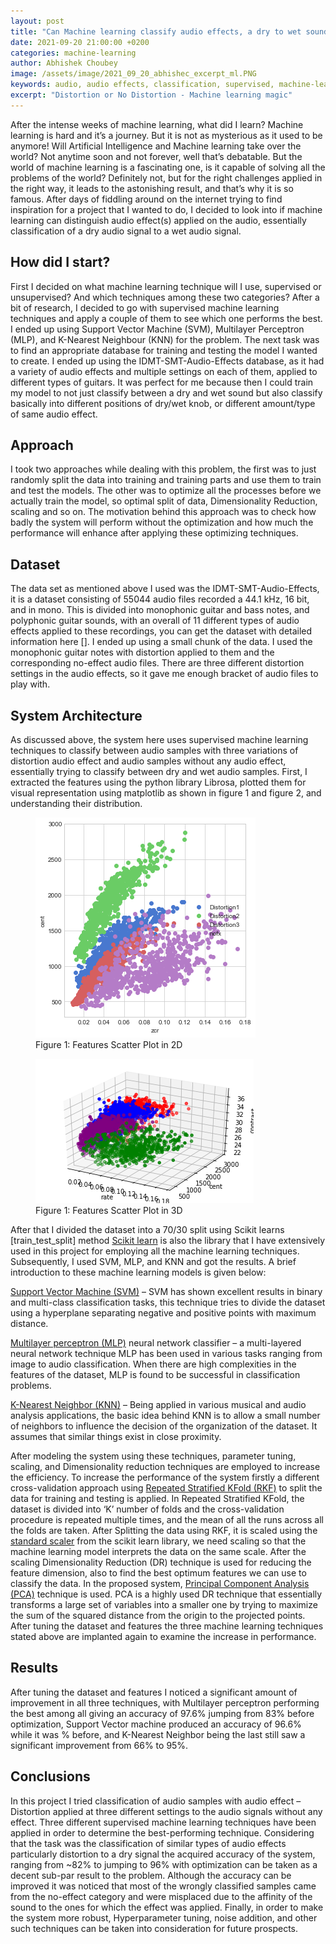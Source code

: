 ```yaml
---
layout: post
title: "Can Machine learning classify audio effects, a dry to wet sound ?"
date: 2021-09-20 21:00:00 +0200
categories: machine-learning
author: Abhishek Choubey
image: /assets/image/2021_09_20_abhishec_excerpt_ml.PNG
keywords: audio, audio effects, classification, supervised, machine-learning, MLP, KNN, SVC
excerpt: "Distortion or No Distortion - Machine learning magic"
---
```

After the intense weeks of machine learning, what did I learn? Machine learning is hard and it’s a journey. But it is not as mysterious as it used to be anymore! Will Artificial Intelligence and Machine learning take over the world? Not anytime soon and not forever, well that’s debatable. But the world of machine learning is a fascinating one, is it capable of solving all the problems of the world? Definitely not, but for the right challenges applied in the right way, it leads to the astonishing result, and that’s why it is so famous. After days of fiddling around on the internet trying to find inspiration for a project that I wanted to do, I decided to look into if machine learning can distinguish audio effect(s) applied on the audio, essentially classification of a dry audio signal to a wet audio signal.

## How did I start?
First I decided on what machine learning technique will I use, supervised or unsupervised? And which techniques among these two categories? After a bit of research, I decided to go with supervised machine learning techniques and apply a couple of them to see which one performs the best. I ended up using Support Vector Machine (SVM), Multilayer Perceptron (MLP), and K-Nearest Neighbour (KNN) for the problem. The next task was to find an appropriate database for training and testing the model I wanted to create. I ended up using the IDMT-SMT-Audio-Effects database, as it had a variety of audio effects and multiple settings on each of them, applied to different types of guitars. It was perfect for me because then I could train my model to not just classify between a dry and wet sound but also classify basically into different positions of dry/wet knob, or different amount/type of same audio effect.

## Approach
I took two approaches while dealing with this problem, the first was to just randomly split the data into training and training parts and use them to train and test the models. The other was to optimize all the processes before we actually train the model, so optimal split of data, Dimensionality Reduction, scaling and so on. The motivation behind this approach was to check how badly the system will perform without the optimization and how much the performance will enhance after applying these optimizing techniques.

## Dataset
The data set as mentioned above I used was the IDMT-SMT-Audio-Effects, it is a dataset consisting of 55044 audio files recorded a 44.1 kHz, 16 bit, and in mono. This is divided into monophonic guitar and bass notes, and polyphonic guitar sounds, with an overall of 11 different types of audio effects applied to these recordings, you can get the dataset with detailed information here []. I ended up using a small chunk of the data. I used the monophonic guitar notes with distortion applied to them and the corresponding no-effect audio files. There are three different distortion settings in the audio effects, so it gave me enough bracket of audio files to play with.

## System Architecture
As discussed above, the system here uses supervised machine learning techniques to classify between audio samples with three variations of distortion audio effect and audio samples without any audio effect, essentially trying to classify between dry and wet audio samples. First, I extracted the features using the python library Librosa, plotted them for visual representation using matplotlib as shown in figure 1 and figure 2, and understanding their distribution.


<figure style="float: auto">
   <img src="/assets/image/2021_09_20_abhishec_scatter2D_ml.png" alt="" title="Features Scatter Plot in 2D" width=auto/> <figcaption>Figure 1: Features Scatter Plot in 2D</figcaption>
</figure>

<figure style="float: auto">
   <img src="/assets/image/2021_09_20_abhishec_scatter3D_ml.png" alt="" title="Features Scatter Plot in 2D" width=auto/> <figcaption>Figure 1: Features Scatter Plot in 3D</figcaption>
</figure>

After that I divided the dataset into a 70/30 split using Scikit learns [train_test_split] method [Scikit learn](https://scikit-learn.org/stable/index.html) is also the library that I have extensively used in this project for employing all the machine learning techniques. Subsequently, I used SVM, MLP, and KNN and got the results. A brief introduction to these machine learning models is given below:

[Support Vector Machine (SVM)](https://scikit-learn.org/stable/modules/classes.html?highlight=svm#module-sklearn.svm) – SVM has shown excellent results in binary and multi-class classification tasks, this technique tries to divide the dataset using a hyperplane separating negative and positive points with maximum distance.

[Multilayer perceptron (MLP)](https://scikit-learn.org/stable/modules/generated/sklearn.neural_network.MLPClassifier.html?highlight=mlp#sklearn.neural_network.MLPClassifier) neural network classifier – a multi-layered neural network technique MLP has been used in various tasks ranging from image to audio classification. When there are high complexities in the features of the dataset, MLP is found to be successful in classification problems.

[K-Nearest Neighbor (KNN)](https://scikit-learn.org/stable/modules/generated/sklearn.impute.KNNImputer.html?highlight=knn#sklearn.impute.KNNImputer) – Being applied in various musical and audio analysis applications, the basic idea behind KNN is to allow a small number of neighbors to influence the decision of the organization of the dataset. It assumes that similar things exist in close proximity.

After modeling the system using these techniques, parameter tuning, scaling, and Dimensionality reduction techniques are employed to increase the efficiency. To increase the performance of the system firstly a different cross-validation approach using [Repeated Stratified KFold (RKF)](https://scikit-learn.org/stable/modules/generated/sklearn.model_selection.RepeatedKFold.html) to split the data for training and testing is applied. In Repeated Stratified KFold, the dataset is divided into ‘K’ number of folds and the cross-validation procedure is repeated multiple times, and the mean of all the runs across all the folds are taken. After Splitting the data using RKF, it is scaled using the [standard scaler](https://scikit-learn.org/stable/modules/generated/sklearn.preprocessing.StandardScaler.html) from the scikit learn library, we need scaling so that the machine learning model interprets the data on the same scale.
After the scaling Dimensionality Reduction (DR) technique is used for reducing the feature dimension, also to find the best optimum features we can use to classify the data. In the proposed system, [Principal Component Analysis (PCA)](https://scikit-learn.org/stable/modules/generated/sklearn.decomposition.PCA.html) technique is used. PCA is a highly used DR technique that essentially transforms a large set of variables into a smaller one by trying to maximize the sum of the squared distance from the origin to the projected points.
After tuning the dataset and features the three machine learning techniques stated above are implanted again to examine the increase in performance.

## Results
After tuning the dataset and features I noticed a significant amount of improvement in all three techniques, with Multilayer perceptron performing the best among all giving an accuracy of 97.6% jumping from 83% before optimization, Support Vector machine produced an accuracy of 96.6% while it was % before, and K-Nearest Neighbor being the last still saw a significant improvement from 66% to 95%.


## Conclusions
In this project I tried classification of audio samples with audio effect – Distortion applied at three different settings to the audio signals without any effect. Three different supervised machine learning techniques have been applied in order to determine the best-performing technique. Considering that the task was the classification of similar types of audio effects particularly distortion to a dry signal the acquired accuracy of the system, ranging from ~82% to jumping to 96% with optimization can be taken as a decent sub-par result to the problem. Although the accuracy can be improved it was noticed that most of the wrongly classified samples came from the no-effect category and were misplaced due to the affinity of the sound to the ones for which the effect was applied. Finally, in order to make the system more robust, Hyperparameter tuning, noise addition, and other such techniques can be taken into consideration for future prospects.  	
